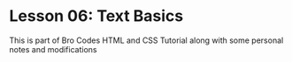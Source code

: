 # Lesson 06: Text Basics

This is part of Bro Codes HTML and CSS Tutorial along with some personal notes and modifications
